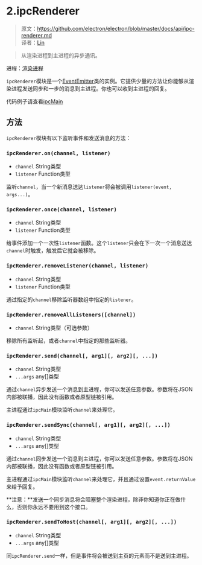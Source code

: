 # 2.ipcRenderer

> 原文：https://github.com/electron/electron/blob/master/docs/api/ipc-renderer.md    
译者：[Lin](https://github.com/ShmilyLin)   

> 从渲染进程到主进程的异步通讯。

进程：[渲染进程](../../guides/glossary-of-terms.html#renderer-process)

`ipcRenderer`模块是一个[EventEmitter](https://nodejs.org/api/events.html#events_class_eventemitter)类的实例。它提供少量的方法让你能够从渲染进程发送同步和一步的消息到主进程。你也可以收到主进程的回复。

代码例子请查看[ipcMain](../main/ipc-main.html)

<h2 id="methods">方法</h2>

`ipcRenderer`模块有以下监听事件和发送消息的方法：

<h3 id="ipcRenderer-on"><code>ipcRenderer.on(channel, listener)</code></h3>

 * `channel` String类型
 * `listener` Function类型

监听`channel`，当一个新消息送达`listener`将会被调用`listener(event, args...)`。

<h3 id="ipcRenderer-once"><code>ipcRenderer.once(channel, listener)</code></h3>

 * `channel` String类型
 * `listener` Function类型

给事件添加一个一次性`listener`函数。这个`listener`只会在下一次一个消息送达`channel`时触发，触发后它就会被移除。

<h3 id="ipcRenderer-removeListener"><code>ipcRenderer.removeListener(channel, listener)</code></h3>

 * `channel` String类型
 * `listener` Function类型

通过指定的`channel`移除监听器数组中指定的`listener`。

<h3 id="ipcRenderer-removeAllListeners"><code>ipcRenderer.removeAllListeners([channel])</code></h3>

 * `channel` String类型（可选参数）

移除所有监听起，或者`channel`中指定的那些监听器。

<h3 id="ipcRenderer-send"><code>ipcRenderer.send(channel[, arg1][, arg2][, ...])</code></h3>

 * `channel` String类型
 * `...args` any[]类型

通过`channel`异步发送一个消息到主进程，你可以发送任意参数。参数将在JSON内部被联播，因此没有函数或者原型链被引用。

主进程通过`ipcMain`模块监听`channel`来处理它。

<h3 id="ipcRenderer-sendSync"><code>ipcRenderer.sendSync(channel[, arg1][, arg2][, ...])</code></h3>

 * `channel` String类型
 * `...args` any[]类型

通过`channel`同步发送一个消息到主进程，你可以发送任意参数。参数将在JSON内部被联播，因此没有函数或者原型链被引用。

主进程通过`ipcMain`模块监听`channel`来处理它，并且通过设置`event.returnValue`来给予回复。

**注意：**发送一个同步消息将会阻塞整个渲染进程，除非你知道你正在做什么，否则你永远不要用到这个接口。

<h3 id="ipcRenderer-sendToHost"><code>ipcRenderer.sendToHost(channel[, arg1][, arg2][, ...])</code></h3>

 * `channel` String类型
 * `...args` any[]类型

同`ipcRenderer.send`一样，但是事件将会被送到主页的<webview>元素而不是送到主进程。
